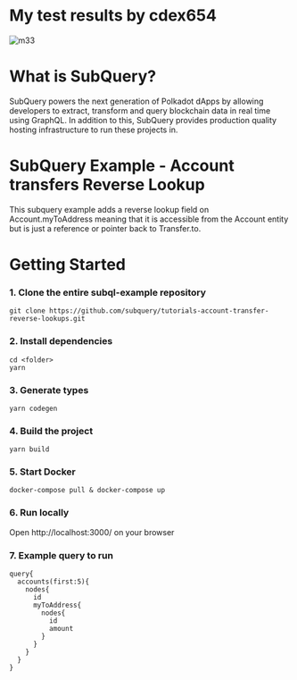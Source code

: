 # My test results by cdex654
![m33](https://user-images.githubusercontent.com/82648558/146684465-e23b8068-7fb0-490f-88e4-d929eb67319e.png)

# What is SubQuery?

SubQuery powers the next generation of Polkadot dApps by allowing developers to extract, transform and query blockchain data in real time using GraphQL. In addition to this, SubQuery provides production quality hosting infrastructure to run these projects in.

# SubQuery Example - Account transfers Reverse Lookup

This subquery example adds a reverse lookup field on Account.myToAddress meaning that it is accessible from the Account entity but is just a reference or pointer back to Transfer.to.

# Getting Started

### 1. Clone the entire subql-example repository

```shell
git clone https://github.com/subquery/tutorials-account-transfer-reverse-lookups.git

```

### 2. Install dependencies

```shell
cd <folder>
yarn
```

### 3. Generate types

```shell
yarn codegen
```

### 4. Build the project

```shell
yarn build
```

### 5. Start Docker

```shell
docker-compose pull & docker-compose up
```

### 6. Run locally

Open http://localhost:3000/ on your browser

### 7. Example query to run

```shell
query{
  accounts(first:5){
    nodes{
      id
      myToAddress{
        nodes{
          id
          amount
        }
      }
    }
  }
}
```

